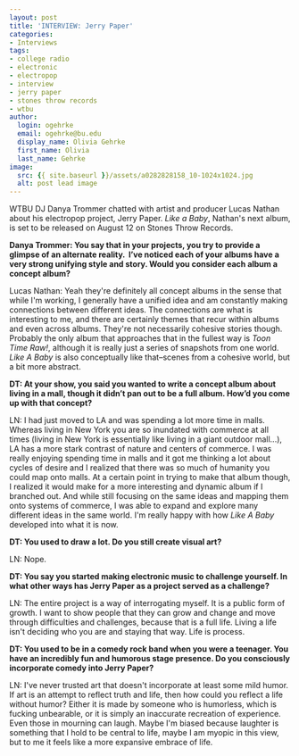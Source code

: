 ```yaml
---
layout: post
title: 'INTERVIEW: Jerry Paper'
categories:
- Interviews
tags:
- college radio
- electronic
- electropop
- interview
- jerry paper
- stones throw records
- wtbu
author:
  login: ogehrke
  email: ogehrke@bu.edu
  display_name: Olivia Gehrke
  first_name: Olivia
  last_name: Gehrke
image:
  src: {{ site.baseurl }}/assets/a0282828158_10-1024x1024.jpg
  alt: post lead image
---
```


WTBU DJ Danya Trommer chatted with artist and producer Lucas Nathan about his electropop project, Jerry Paper. _Like a Baby_, Nathan's next album, is set to be released on August 12 on Stones Throw Records.

**Danya Trommer: You say that in your projects, you try to provide a glimpse of an alternate reality.  I’ve noticed each of your albums have a very strong unifying style and story. Would you consider each album a concept album?**

Lucas Nathan: Yeah they're definitely all concept albums in the sense that while I'm working, I generally have a unified idea and am constantly making connections between different ideas. The connections are what is interesting to me, and there are certainly themes that recur within albums and even across albums. They're not necessarily cohesive stories though. Probably the only album that approaches that in the fullest way is _Toon Time Raw!_, although it is really just a series of snapshots from one world. _Like A Baby_ is also conceptually like that–scenes from a cohesive world, but a bit more abstract.

**DT: At your show, you said you wanted to write a concept album about living in a mall, though it didn’t pan out to be a full album. How’d you come up with that concept?**

LN: I had just moved to LA and was spending a lot more time in malls. Whereas living in New York you are so inundated with commerce at all times (living in New York is essentially like living in a giant outdoor mall...), LA has a more stark contrast of nature and centers of commerce. I was really enjoying spending time in malls and it got me thinking a lot about cycles of desire and I realized that there was so much of humanity you could map onto malls. At a certain point in trying to make that album though, I realized it would make for a more interesting and dynamic album if I branched out. And while still focusing on the same ideas and mapping them onto systems of commerce, I was able to expand and explore many different ideas in the same world. I'm really happy with how _Like A Baby_ developed into what it is now.

**DT: You used to draw a lot. Do you still create visual art?**

LN: Nope.

**DT: You say you started making electronic music to challenge yourself. In what other ways has Jerry Paper as a project served as a challenge?**

LN: The entire project is a way of interrogating myself. It is a public form of growth. I want to show people that they can grow and change and move through difficulties and challenges, because that is a full life. Living a life isn't deciding who you are and staying that way. Life is process.

**DT: You used to be in a comedy rock band when you were a teenager. You have an incredibly fun and humorous stage presence. Do you consciously incorporate comedy into Jerry Paper?**

LN: I've never trusted art that doesn't incorporate at least some mild humor. If art is an attempt to reflect truth and life, then how could you reflect a life without humor? Either it is made by someone who is humorless, which is fucking unbearable, or it is simply an inaccurate recreation of experience. Even those in mourning can laugh. Maybe I'm biased because laughter is something that I hold to be central to life, maybe I am myopic in this view, but to me it feels like a more expansive embrace of life.